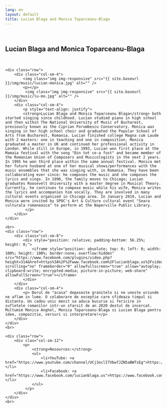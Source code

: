 ```yaml
---
lang: en
layout: default
title: Lucian Blaga and Monica Toparceanu-Blaga
---
```

<br>
<div class="container">
    <h2>Lucian Blaga and Monica Toparceanu-Blaga</h2>
    <br>

    <div class="row">
        <div class="col-sm-4">
            <img class="img img-responsive" src="{{ site.baseurl }}/img/music/lucian-monica.jpg" alt="" />
            <p></p>
             <img class="img img-responsive" src="{{ site.baseurl }}/img/music/lu-mo.jpg" alt="" />
        </div> 
        <div class="col-sm-4"> 
            <p style="text-align: justify">
            <strong>Lucian Blaga and Monica Toparceanu Blaga</strong> both started singing since childhood. Lucian studied piano in high school and then within The National University of Music of Bucharest, previously known as the Ciprian Porumbescu Conservatory. Monica was singing in her high school choir and graduated the Popular School of Arts from Bucharest, Romania. Lucian finished college Magna cum Laude with 2 masters: one in teaching and one in composition. Monica graduated a master in UK and continued her professional activity in London. While still in Europe, in 1993, Lucian won first place at the Mamaia festival with the song "Din tot ce-a fost" and became member of the Romanian Union of Composers and Musicologists in the next 2 years. In 1995 he won third place within the same annual festival. Monica met her future husband at one of her musical shows/performances with the music ensembles that she was singing with, in Romania. They have been collaborating ever since: he composes the music and she composes the lyrics and sings. In 1996, the family moves to Chicago; Lucian graduates Roosevelt University with a master degree in Musical Theory. Currently, he continues to compose music while his wife, Monica writes the lyrics and accompanies him vocally. They are involved in many cultural events organized in Chicago area. In January 2019, Lucian and Monica were invited by SPOC's Art & Culture cultural event "Seara culturala romaneasca" to perform at the Naperville Public Library. 
             </p>
        </div>
    </div>

    <br>
    <div class="row">
        <div class="col-sm-8">
            <div style="position: relative; padding-bottom: 56.25%; height: 0;">
                <iframe style="position: absolute; top: 0; left: 0; width: 100%; height: 100%; border:none; overflow:hidden" src="https://www.facebook.com/plugins/video.php?height=314&href=https%3A%2F%2Fwww.facebook.com%2Flucianblaga.us%2Fvideos%2F1677149945821321%2F&show_text=false"  scrolling="no" frameborder="0" allowfullscreen="true" allow="autoplay; clipboard-write; encrypted-media; picture-in-picture; web-share" allowFullScreen="true"></iframe>
            </div>
        </div>
        <div class="col-sm-4">
            <p> Dorul de "acasa" depaseste granitele si ne uneste oriunde ne aflam in lume. O colaborare de exceptie care sfideaza timpul si distanta. Un cadou unic menit sa aduca bucurie si fericire in sufletele romanilor intr-un sfarsit de an 2020 destul de incercat. Multumim Monica Anghel, Monica Toparceanu-Blaga si Lucian Blaga pentru idee, compozitie, versuri si interpretare!</p>
        </div>
    </div>
    <br>

    <div class="row">
        <div clas="col-sm-12">
            <p>
                <strong>Resources:</strong>
                <ul>
                    <li>YouTube: <a href="https://www.youtube.com/channel/UCj3oclI7VbwfJZN5aBWTsEg">https://www.youtube.com/channel/UCj3oclI7VbwfJZN5aBWTsEg</a></li>
                    <li>Facebook: <a href="https://www.facebook.com/lucianblaga.us">https://www.facebook.com/lucianblaga.us</a></li>
                </ul>
             </p>
        </div>
    </div>
    <br>   
</div>
<br>
<br>